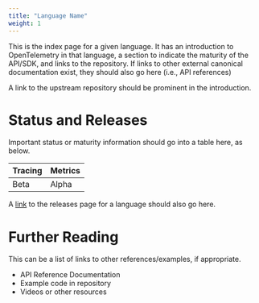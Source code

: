 ```yaml
---
title: "Language Name"
weight: 1
---
```


This is the index page for a given language. It has an introduction to OpenTelemetry in that language, a section to indicate the maturity of the API/SDK, and links to the repository. If links to other external canonical documentation exist, they should also go here (i.e., API references)

A link to the upstream repository should be prominent in the introduction.

# Status and Releases

Important status or maturity information should go into a table here, as below.

| Tracing | Metrics | 
| ------- | ------- | 
| Beta    | Alpha   | 

A [link](https://link) to the releases page for a language should also go here.

# Further Reading

This can be a list of links to other references/examples, if appropriate.

- API Reference Documentation
- Example code in repository
- Videos or other resources